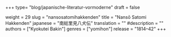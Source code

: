 +++
type= "blog/japanische-literatur-vormoderne"
draft = false

weight = 29
slug = "nansosatomihakkenden"
title = "Nansō Satomi Hakkenden"
japanese = "南総里見八犬伝"
translation = ""
#description = ""
authors = ["Kyokutei Bakin"]
genres = ["yomihon"]
release = "1814–42"
+++

